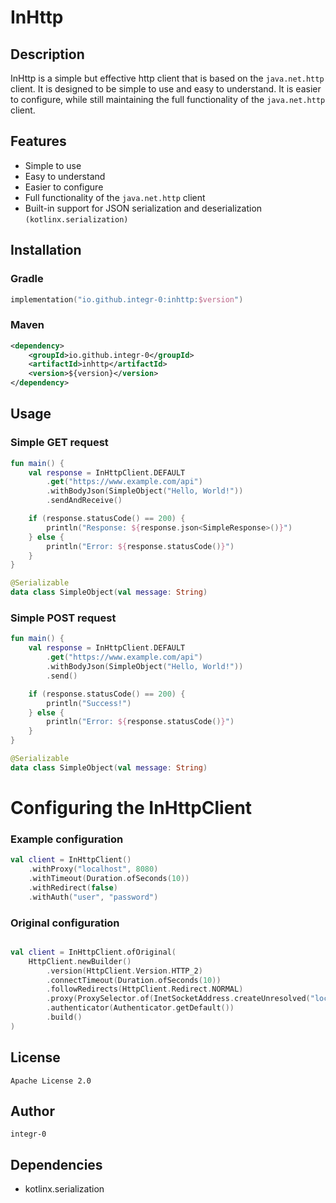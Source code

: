 # InHttp 
## Description
InHttp is a simple but effective http client that is based on the `java.net.http` client.
It is designed to be simple to use and easy to understand. It is easier to configure, while still maintaining the full functionality of the `java.net.http` client.

## Features
- Simple to use
- Easy to understand
- Easier to configure
- Full functionality of the `java.net.http` client
- Built-in support for JSON serialization and deserialization `(kotlinx.serialization)`

## Installation
### Gradle
```kotlin
implementation("io.github.integr-0:inhttp:$version")
```

### Maven
```xml
<dependency>
    <groupId>io.github.integr-0</groupId>
    <artifactId>inhttp</artifactId>
    <version>${version}</version>
</dependency>
```

## Usage
### Simple GET request
```kotlin
fun main() {
    val response = InHttpClient.DEFAULT
        .get("https://www.example.com/api")
        .withBodyJson(SimpleObject("Hello, World!"))
        .sendAndReceive()

    if (response.statusCode() == 200) {
        println("Response: ${response.json<SimpleResponse>()}")
    } else {
        println("Error: ${response.statusCode()}")
    }
}

@Serializable
data class SimpleObject(val message: String)
```

### Simple POST request
```kotlin
fun main() {
    val response = InHttpClient.DEFAULT
        .get("https://www.example.com/api")
        .withBodyJson(SimpleObject("Hello, World!"))
        .send()

    if (response.statusCode() == 200) {
        println("Success!")
    } else {
        println("Error: ${response.statusCode()}")
    }
}

@Serializable
data class SimpleObject(val message: String)
```

# Configuring the InHttpClient

### Example configuration
```kotlin
val client = InHttpClient()
    .withProxy("localhost", 8080)
    .withTimeout(Duration.ofSeconds(10))
    .withRedirect(false)
    .withAuth("user", "password")
```

### Original configuration
```kotlin

val client = InHttpClient.ofOriginal(
    HttpClient.newBuilder()
        .version(HttpClient.Version.HTTP_2)
        .connectTimeout(Duration.ofSeconds(10))
        .followRedirects(HttpClient.Redirect.NORMAL)
        .proxy(ProxySelector.of(InetSocketAddress.createUnresolved("localhost", 8080)))
        .authenticator(Authenticator.getDefault())
        .build()
)       
```

## License
```
Apache License 2.0
```

## Author
```
integr-0
```

## Dependencies
- kotlinx.serialization

